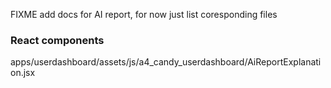 FIXME add docs for AI report, for now just list coresponding files

### React components
apps/userdashboard/assets/js/a4_candy_userdashboard/AiReportExplanation.jsx
